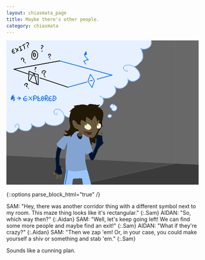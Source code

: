 ```yaml
---
layout: chiasmata_page
title: Maybe there's other people.
category: chiasmata
---
```


![025](/chiasmata/images/narrative/024.png)

{::options parse_block_html="true" /}
<div class="dialogue">
SAM: "Hey, there was another corridor thing with a different symbol next to my room. This maze thing looks like it's rectangular."
{:.Sam}
AIDAN: "So, which way then?"
{:.Aidan}
SAM: "Well, let's keep going left! We can find some more people and maybe find an exit!"
{:.Sam}
AIDAN: "What if they're crazy?"
{:.Aidan}
SAM: "Then we zap 'em! Or, in your case, you could make yourself a shiv or something and stab 'em."
{:.Sam}
</div>

Sounds like a cunning plan.